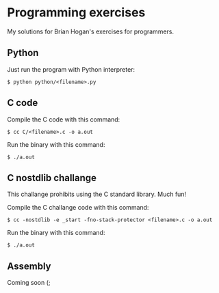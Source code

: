 # Programming exercises

My solutions for Brian Hogan's exercises for programmers.

## Python

Just run the program with Python interpreter:
```shell
$ python python/<filename>.py
```

## C code

Compile the C code with this command:
```shell
$ cc C/<filename>.c -o a.out
```

Run the binary with this command:
```shell
$ ./a.out
```

## C nostdlib challange

This challange prohibits using the C standard library. Much fun!

Compile the C challange code with this command:
```shell
$ cc -nostdlib -e _start -fno-stack-protector <filename>.c -o a.out
```

Run the binary with this command:
```shell
$ ./a.out
```

## Assembly

Coming soon (;